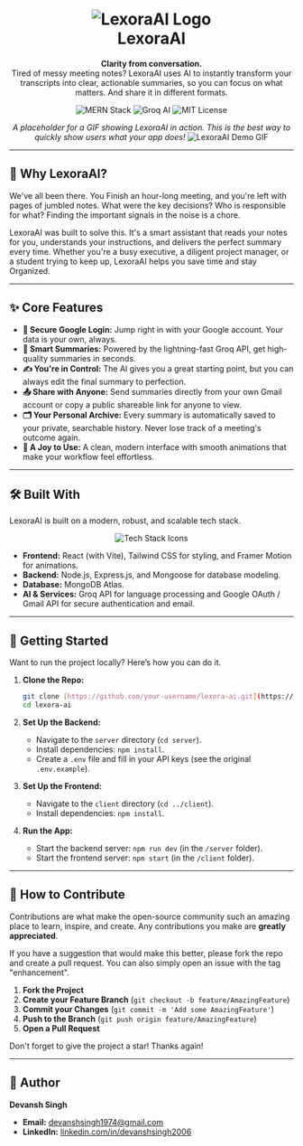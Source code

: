 <div align="center">
  <h1 align="center">
    <img src="https://placehold.co/150x150/6366F1/FFFFFF?text=L&font=raleway" alt="LexoraAI Logo"><br>
    LexoraAI
  </h1>
  <p align="center">
    <strong>Clarity from conversation.</strong>
    <br />
    Tired of messy meeting notes? LexoraAI uses AI to instantly transform your transcripts into clear, actionable summaries, so you can focus on what matters. And share it in different formats.
  </p>
  
  <!-- Badges -->
  <p align="center">
    <img src="https://img.shields.io/badge/MERN-Stack-blue?style=for-the-badge&logo=mongodb" alt="MERN Stack">
    <img src="https://img.shields.io/badge/Groq-AI-orange?style=for-the-badge&logo=groq" alt="Groq AI">
    <img src="https://img.shields.io/badge/License-MIT-green?style=for-the-badge" alt="MIT License">
  </p>
</div>

<div align="center">
  
  *A placeholder for a GIF showing LexoraAI in action. This is the best way to quickly show users what your app does!*
  <img src="https://placehold.co/800x450/FFFFFF/333333?text=App%20Demo%20GIF" alt="LexoraAI Demo GIF">

</div>

---

## 🤔 Why LexoraAI?

We've all been there. You Finish an hour-long meeting, and you're left with pages of jumbled notes. What were the key decisions? Who is responsible for what? Finding the important signals in the noise is a chore.

LexoraAI was built to solve this. It's a smart assistant that reads your notes for you, understands your instructions, and delivers the perfect summary every time. Whether you're a busy executive, a diligent project manager, or a student trying to keep up, LexoraAI helps you save time and stay Organized.

---

## ✨ Core Features

-   **🔐 Secure Google Login:** Jump right in with your Google account. Your data is your own, always.
-   **🤖 Smart Summaries:** Powered by the lightning-fast Groq API, get high-quality summaries in seconds.
-   **✍️ You're in Control:** The AI gives you a great starting point, but you can always edit the final summary to perfection.
-   **📤 Share with Anyone:** Send summaries directly from your own Gmail account or copy a public shareable link for anyone to view.
-   **🗂️ Your Personal Archive:** Every summary is automatically saved to your private, searchable history. Never lose track of a meeting's outcome again.
-   **🎨 A Joy to Use:** A clean, modern interface with smooth animations that make your workflow feel effortless.

---

## 🛠️ Built With

LexoraAI is built on a modern, robust, and scalable tech stack.

<div align="center">
  <img src="https://skillicons.dev/icons?i=react,tailwind,nodejs,express,mongo,vite" alt="Tech Stack Icons" />
</div>

-   **Frontend:** React (with Vite), Tailwind CSS for styling, and Framer Motion for animations.
-   **Backend:** Node.js, Express.js, and Mongoose for database modeling.
-   **Database:** MongoDB Atlas.
-   **AI & Services:** Groq API for language processing and Google OAuth / Gmail API for secure authentication and email.

---

## 🚀 Getting Started

Want to run the project locally? Here’s how you can do it.

1.  **Clone the Repo:**
    ```sh
    git clone [https://github.com/your-username/lexora-ai.git](https://github.com/your-username/lexora-ai.git)
    cd lexora-ai
    ```

2.  **Set Up the Backend:**
    -   Navigate to the `server` directory (`cd server`).
    -   Install dependencies: `npm install`.
    -   Create a `.env` file and fill in your API keys (see the original `.env.example`).

3.  **Set Up the Frontend:**
    -   Navigate to the `client` directory (`cd ../client`).
    -   Install dependencies: `npm install`.

4.  **Run the App:**
    -   Start the backend server: `npm run dev` (in the `/server` folder).
    -   Start the frontend server: `npm start` (in the `/client` folder).

---

## 🤝 How to Contribute

Contributions are what make the open-source community such an amazing place to learn, inspire, and create. Any contributions you make are **greatly appreciated**.

If you have a suggestion that would make this better, please fork the repo and create a pull request. You can also simply open an issue with the tag "enhancement".

1.  **Fork the Project**
2.  **Create your Feature Branch** (`git checkout -b feature/AmazingFeature`)
3.  **Commit your Changes** (`git commit -m 'Add some AmazingFeature'`)
4.  **Push to the Branch** (`git push origin feature/AmazingFeature`)
5.  **Open a Pull Request**

Don't forget to give the project a star! Thanks again!

---

## 👤 Author

**Devansh Singh**

-   **Email:** [devanshsingh1974@gmail.com](mailto:devanshsingh1974@gmail.com)
-   **LinkedIn:** [linkedin.com/in/devanshsingh2006](https://www.linkedin.com/in/devanshsingh2006/)
